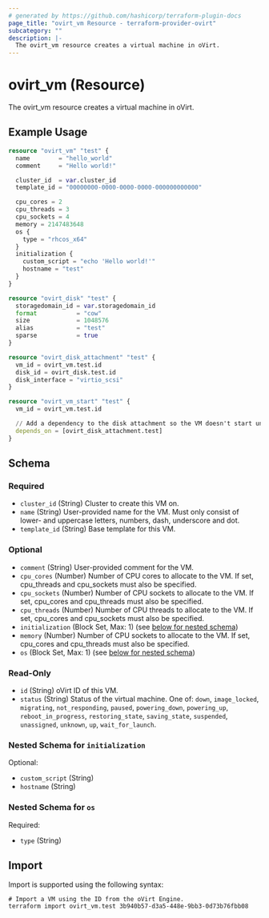 ```yaml
---
# generated by https://github.com/hashicorp/terraform-plugin-docs
page_title: "ovirt_vm Resource - terraform-provider-ovirt"
subcategory: ""
description: |-
  The ovirt_vm resource creates a virtual machine in oVirt.
---
```


# ovirt_vm (Resource)

The ovirt_vm resource creates a virtual machine in oVirt.

## Example Usage

```terraform
resource "ovirt_vm" "test" {
  name        = "hello_world"
  comment     = "Hello world!"

  cluster_id  = var.cluster_id
  template_id = "00000000-0000-0000-0000-000000000000"

  cpu_cores = 2
  cpu_threads = 3
  cpu_sockets = 4
  memory = 2147483648
  os {
    type = "rhcos_x64"
  }
  initialization {
    custom_script = "echo 'Hello world!'"
    hostname = "test"
  }
}

resource "ovirt_disk" "test" {
  storagedomain_id = var.storagedomain_id
  format           = "cow"
  size             = 1048576
  alias            = "test"
  sparse           = true
}

resource "ovirt_disk_attachment" "test" {
  vm_id = ovirt_vm.test.id
  disk_id = ovirt_disk.test.id
  disk_interface = "virtio_scsi"
}

resource "ovirt_vm_start" "test" {
  vm_id = ovirt_vm.test.id

  // Add a dependency to the disk attachment so the VM doesn't start until the disk is added.
  depends_on = [ovirt_disk_attachment.test]
}
```

<!-- schema generated by tfplugindocs -->
## Schema

### Required

- `cluster_id` (String) Cluster to create this VM on.
- `name` (String) User-provided name for the VM. Must only consist of lower- and uppercase letters, numbers, dash, underscore and dot.
- `template_id` (String) Base template for this VM.

### Optional

- `comment` (String) User-provided comment for the VM.
- `cpu_cores` (Number) Number of CPU cores to allocate to the VM. If set, cpu_threads and cpu_sockets must also be specified.
- `cpu_sockets` (Number) Number of CPU sockets to allocate to the VM. If set, cpu_cores and cpu_threads must also be specified.
- `cpu_threads` (Number) Number of CPU threads to allocate to the VM. If set, cpu_cores and cpu_sockets must also be specified.
- `initialization` (Block Set, Max: 1) (see [below for nested schema](#nestedblock--initialization))
- `memory` (Number) Number of CPU sockets to allocate to the VM. If set, cpu_cores and cpu_threads must also be specified.
- `os` (Block Set, Max: 1) (see [below for nested schema](#nestedblock--os))

### Read-Only

- `id` (String) oVirt ID of this VM.
- `status` (String) Status of the virtual machine. One of: `down`, `image_locked`, `migrating`, `not_responding`, `paused`, `powering_down`, `powering_up`, `reboot_in_progress`, `restoring_state`, `saving_state`, `suspended`, `unassigned`, `unknown`, `up`, `wait_for_launch`.

<a id="nestedblock--initialization"></a>
### Nested Schema for `initialization`

Optional:

- `custom_script` (String)
- `hostname` (String)


<a id="nestedblock--os"></a>
### Nested Schema for `os`

Required:

- `type` (String)

## Import

Import is supported using the following syntax:

```shell
# Import a VM using the ID from the oVirt Engine.
terraform import ovirt_vm.test 3b940b57-d3a5-448e-9bb3-0d73b76fbb08
```

